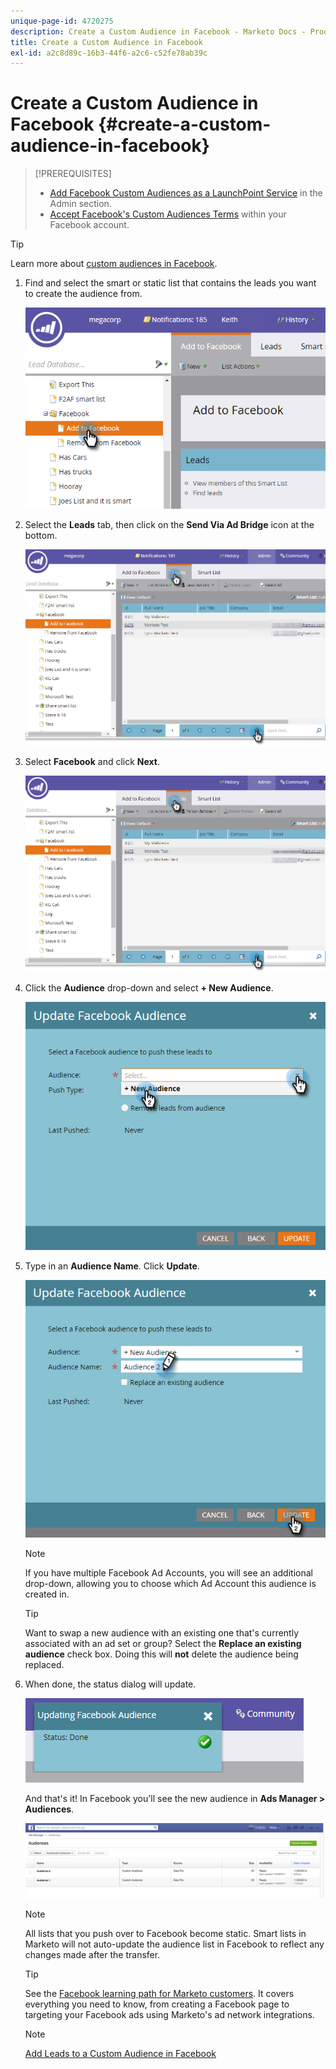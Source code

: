 ```yaml
---
unique-page-id: 4720275
description: Create a Custom Audience in Facebook - Marketo Docs - Product Documentation
title: Create a Custom Audience in Facebook
exl-id: a2c8d89c-16b3-44f6-a2c6-c52fe78ab39c
---
```

# Create a Custom Audience in Facebook {#create-a-custom-audience-in-facebook}

>[!PREREQUISITES]
>
>* [Add Facebook Custom Audiences as a LaunchPoint Service](/help/marketo/product-docs/demand-generation/ad-network-integrations/add-facebook-custom-audiences-as-a-launchpoint-service.md) in the Admin section.
>* [Accept Facebook's Custom Audiences Terms](https://www.facebook.com/ads/manage/customaudiences/tos.php) within your Facebook account.
>

>[!TIP]
>
>Learn more about [custom audiences in Facebook](https://www.facebook.com/help/341425252616329).

1. Find and select the smart or static list that contains the leads you want to create the audience from.

   ![](assets/create-a-custom-audience-in-facebook-1.png)

1. Select the **Leads** tab, then click on the **Send Via Ad Bridge** icon at the bottom.

   ![](assets/create-a-custom-audience-in-facebook-2.png)

1. Select **Facebook** and click **Next**.

   ![](assets/create-a-custom-audience-in-facebook-3.png)

1. Click the **Audience** drop-down and select **+ New Audience**.

   ![](assets/create-a-custom-audience-in-facebook-4.png)

1. Type in an **Audience Name**. Click **Update**.

   ![](assets/create-a-custom-audience-in-facebook-5.png)

   >[!NOTE]
   >
   >If you have multiple Facebook Ad Accounts, you will see an additional drop-down, allowing you to choose which Ad Account this audience is created in.

   >[!TIP]
   >
   >Want to swap a new audience with an existing one that's currently associated with an ad set or group? Select the **Replace an existing audience** check box. Doing this will **not** delete the audience being replaced.

1. When done, the status dialog will update.

   ![](assets/create-a-custom-audience-in-facebook-6.png)

   And that's it! In Facebook you'll see the new audience in **Ads Manager > Audiences**.

   ![](assets/create-a-custom-audience-in-facebook-7.png)

   >[!NOTE]
   >
   >All lists that you push over to Facebook become static. Smart lists in Marketo will not auto-update the audience list in Facebook to reflect any changes made after the transfer.

   >[!TIP]
   >
   >See the [Facebook learning path for Marketo customers](https://facebook.exceedlms.com/student/enrollments/create_enrollment_from_token/BF9TqSaCvM73PP4ScjhCm4fi). It covers everything you need to know, from creating a Facebook page to targeting your Facebook ads using Marketo's ad network integrations.

   >[!NOTE]
   >
   >[Add Leads to a Custom Audience in Facebook](/help/marketo/product-docs/demand-generation/facebook/add-leads-to-a-custom-audience-in-facebook.md)
